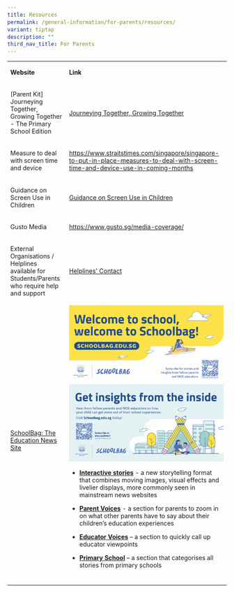 ```yaml
---
title: Resources
permalink: /general-information/for-parents/resources/
variant: tiptap
description: ""
third_nav_title: For Parents
---
```

<table style="minWidth: 50px">
<colgroup>
<col>
<col>
</colgroup>
<tbody>
<tr>
<td rowspan="1" colspan="1">
<p><strong>Website</strong>
</p>
</td>
<td rowspan="1" colspan="1">
<p><strong>Link</strong>
</p>
</td>
</tr>
<tr>
<td rowspan="1" colspan="1">
<p>[Parent Kit] Journeying Together, Growing Together - The Primary School
Edition</p>
</td>
<td rowspan="1" colspan="1">
<p><a href="https://file.go.gov.sg/pk-journeyingtogether-growingtogether-upperpri-pg.pdf" rel="noopener nofollow" target="_blank">Journeying Together, Growing Together</a>
</p>
</td>
</tr>
<tr>
<td rowspan="1" colspan="1">
<p>Measure to deal with screen time and device</p>
</td>
<td rowspan="1" colspan="1">
<p><a href="https://www.straitstimes.com/singapore/singapore-to-put-in-place-measures-to-deal-with-screen-time-and-device-use-in-coming-months" rel="noopener noreferrer nofollow" target="_blank">https://www.straitstimes.com/singapore/singapore-to-put-in-place-measures-to-deal-with-screen-time-and-device-use-in-coming-months</a>
</p>
</td>
</tr>
<tr>
<td rowspan="1" colspan="1">
<p>Guidance on Screen Use in Children</p>
</td>
<td rowspan="1" colspan="1">
<p><a href="/files/Useful Links (Parents)/Guidance_on_Screen_Use_in_Children__18_Jan__clean.pdf" rel="noopener nofollow" target="_blank">Guidance on Screen Use in Children</a>
</p>
</td>
</tr>
<tr>
<td rowspan="1" colspan="1">
<p>Gusto Media</p>
</td>
<td rowspan="1" colspan="1">
<p><a href="https://www.gusto.sg/media-coverage/" rel="noopener noreferrer nofollow" target="_blank">https://www.gusto.sg/media-coverage/</a>
</p>
</td>
</tr>
<tr>
<td rowspan="1" colspan="1">
<p>External Organisations / Helplines available for Students/Parents who
require help and support</p>
</td>
<td rowspan="1" colspan="1">
<p><a href="/files/Useful Links (Parents)/Helplines_Contact_Numbers.pdf" rel="noopener nofollow" target="_blank">Helplines' Contact</a>
</p>
</td>
</tr>
<tr>
<td rowspan="1" colspan="1">
<p></p>
<p><a href="https://www.schoolbag.edu.sg/" rel="noopener nofollow" target="_blank">SchoolBag: The Education News Site</a>
</p>
</td>
<td rowspan="1" colspan="1">
<div class="isomer-image-wrapper">
<img style="width: 100%" height="auto" width="100%" alt="" src="/images/For Parents/SB_Banner_Generic_V1.png">
</div>
<div class="isomer-image-wrapper">
<img style="width: 100%" height="auto" width="100%" alt="" src="/images/For Parents/SB_Banner_Generic_V2.png">
</div>
<ul data-tight="true" class="tight">
<li>
<p><strong><a href="https://www.schoolbag.edu.sg/story-tag/interactive-stories/" rel="noopener noreferrer nofollow" target="_blank">Interactive stories</a></strong> -
a new storytelling format that combines moving images, visual effects and
livelier displays, more commonly seen in mainstream news websites</p>
</li>
<li>
<p><strong><a href="https://www.schoolbag.edu.sg/story-tag/parent-voices/" rel="noopener noreferrer nofollow" target="_blank">Parent Voices</a></strong> -
a section for parents to zoom in on what other parents have to say about
their children’s education experiences</p>
</li>
<li>
<p><strong><a href="https://www.schoolbag.edu.sg/story-tag/educator-voices/" rel="noopener noreferrer nofollow" target="_blank">Educator Voices</a></strong> –
a section to quickly call up educator viewpoints</p>
</li>
<li>
<p><strong><a href="https://www.schoolbag.edu.sg/primary/" rel="noopener noreferrer nofollow" target="_blank">Primary School</a> </strong>–
a section that categorises all stories from primary schools</p>
</li>
</ul>
</td>
</tr>
<tr>
<td rowspan="1" colspan="1">
<p></p>
</td>
<td rowspan="1" colspan="1">
<p></p>
</td>
</tr>
</tbody>
</table>
<p></p>